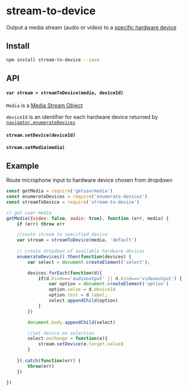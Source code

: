 # stream-to-device

Output a media stream (audio or video) to a [specific hardware device](https://developer.mozilla.org/en-US/docs/Web/API/MediaDevices/enumerateDevices)

## Install

```sh
npm install stream-to-device --save
```

## API

#### `var stream = streamToDevice(media, deviceId)`

`Media` is a [Media Stream Object](https://developer.mozilla.org/en-US/docs/Web/API/Media_Streams_API)

`deviceId` is an identifier for each hardware device returned by [`navigator.enumerateDevices`](https://developer.mozilla.org/en-US/docs/Web/API/MediaDevices/enumerateDevices)

#### `stream.setDevice(deviceId)`

#### `stream.setMedia(media)`


## Example

Route microphone input to hardware device chosen from dropdown

```js
const getMedia = require('getusermedia')
const enumerateDevices = require('enumerate-devices')
const streamToDevice = require('stream-to-device')

// get user media
getMedia({video: false, audio: true}, function (err, media) {
 	if (err) throw err

 	//route stream to specified device
 	var stream = streamToDevice(media, 'default')
	
	// create dropdown of available hardware devices
	enumerateDevices().then(function(devices) {
		var select = document.createElement('select');

		devices.forEach(function(d){
			if(d.kind==='audiooutput' || d.kind==='videooutput') {
				var option = document.createElement('option')
	  		    option.value = d.deviceId
	  		    option.text = d.label;
	  		    select.appendChild(option)
			}
		})

		document.body.appendChild(select)

		//set device on selection
		select.onchange = function(e){
			stream.setDevice(e.target.value)
		}
		
	}).catch(function(err) {
		throw(err)
	})

})
```




